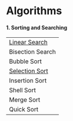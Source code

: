 # Algorithms

#### 1. Sorting and Searching
|                                                              |
| :----------------------------------------------------------- |
| [Linear Search](https://github.com/shazzad-hasan/Algorithms/blob/main/Sorting%20and%20Searching/Linear_Search.py) |
| Bisection Search                                             |
| Bubble Sort                                                  |
| [Selection Sort](https://github.com/shazzad-hasan/Algorithms/blob/main/Sorting%20and%20Searching/Selection_Sort.py) |
| Insertion Sort                                               |
| Shell Sort                                                   |
| Merge Sort                                                   |
| Quick Sort                                                   |

